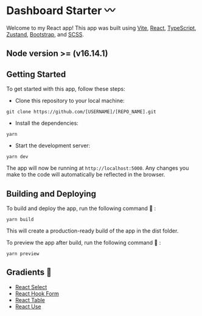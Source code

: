 # Dashboard Starter 〰️

Welcome to my React app! This app was built using [Vite](https://vitejs.dev/), [React](https://reactjs.org/), [TypeScript](https://www.typescriptlang.org/), [Zustand](https://github.com/pmndrs/zustand), [Bootstrap](https://getbootstrap.com/), and [SCSS](https://sass-lang.com/).

## Node version >= (v16.14.1)

## Getting Started

To get started with this app, follow these steps:

- Clone this repository to your local machine:

```pash
git clone https://github.com/[USERNAME]/[REPO_NAME].git
```

- Install the dependencies:

```pash
yarn
```

- Start the development server:

```pash
yarn dev
```

The app will now be running at `http://localhost:5000`. Any changes you make to the code will automatically be reflected in the browser.

## Building and Deploying

To build and deploy the app, run the following command 🧪 :

```pash
yarn build
```

This will create a production-ready build of the app in the dist folder.

To preview the app after build, run the following command 🚀 :

```pash
yarn preview
```

## Gradients 🐉

- [React Select](https://react-select.com/home)
- [React Hook Form](https://react-hook-form.com/)
- [React Table](https://react-table-v7.tanstack.com/)
- [React Use](https://github.com/streamich/react-use)
